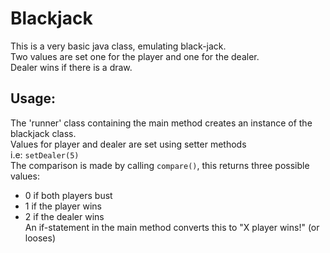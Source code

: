 # Blackjack  
This is a very basic java class, emulating black-jack.  
Two values are set one for the player and one for the dealer.   
Dealer wins if there is a draw.
  
## Usage:
The 'runner' class containing the main method creates an instance of the blackjack class.  
Values for player and dealer are set using setter methods  
i.e: `setDealer(5)`  
The comparison is made by calling `compare()`, this returns three possible values:
* 0 if both players bust
* 1 if the player wins
* 2 if the dealer wins  
An if-statement in the main method converts this to "X player wins!" (or looses)
